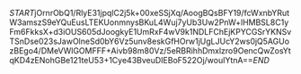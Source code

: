 $START$jOrnrObQ1/RlyE31jpqlC2j5k+00xeSSjXq/AoogBQsBFY19/fcWxnbYRutW3amszS9eYQuEusLTEKUonmnysBKuL4Wuj7yUb3Uw2PnW+lHMBSL8C1yFm6FkksX+d3iOUS605dJoogkyE1UmRxF4wV9k1NDLFChEjKPYCGSrYKNSvTSnDse023sJawOlneSd0bY6Vz5unv8eskGfHOrw1jUgLJUcY2ws0jQ5AGUozBEgo4/DMeVWlGOMFFF+Aivb98m80Vz/5eRBRihhDmxlzro9OencQwZosYtqKD4zENohGBe121teU53+1Cye43BveuDIEBoF522Oj/wouIYtnA==$END$